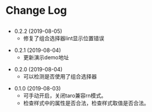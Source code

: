 # Change Log


## 
- 0.2.2 (2019-08-05)
  - 修复了组合选择器lint显示位置错误
>
- 0.2.1 (2019-08-04) 
  - 更新演示demo地址
> 
- 0.2.0 (2019-08-04) 
  - 可以检测是否使用了组合选择器   
>  
- 0.1.0 (2019-08-03)
  - 可手动开启，关闭taro兼容rn模式。
  - 检查样式中的属性是否合法，检查样式取值是否合法。